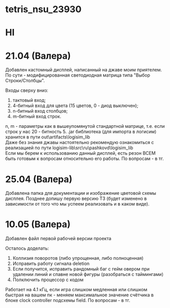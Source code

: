 # tetris_nsu_23930
# HI

# 21.04 (Валера)
Добавлен кастомный дисплей, написанный на джаве моим приятелем. По сути - модифицированная светодиодная матрица типа "Выбор Строки/Столбцы".

Входы сверху вниз:  
1. тактовый вход;
2. 4-битный вход для цвета (15 цветов, 0 - диод выключен);
3. n-битный вход столбцов;
4. m-битный вход строк.

n, m - параметры как в вышеупомянутой стандартной матрице, т.е. если строк у нас 20 - битность 5. 
.jar библиотека (для импорта в логисим) хранится в пути out\artifacts\logisim_lib\
Даже без знания джавы настоятельно рекомендую ознакомиться с реализацией по пути logisim-lib\src\ru\pashkovd\logisim_lib\
Если мы берем к использованию данный дисплей, есть резон ВСЕМ быть готовым к вопросам относительно его работы. По вопросам - в тг.

# 25.04 (Валера)
Добавлена папка для документации и изображение цветовой схемы дисплея. 
Позднее допишу первую версию ТЗ (будет изменено в зависимости от того что мы успеем реализовать и в каком виде).

# 10.05 (Валера)
Добавлен файл первой рабочей версии проекта

Осталось доделать:
1. Коллизия поворотов (либо упрощенная, либо полноценная)
2. Исправить работу сигнала deletion
3. Если получится, исправить рандомный баг с гейм овером при удалении линий и спавне новой фигуры (разобраться с таймингами)
4. Полключить процессор с кодом

Работает на 4.1 кГц, если игра слишком медленная или слишком быстрая на вашем пк - меняем максимальное значение счётчика в блоке clock controller подсхемы field.
По вопросам - в тг.
